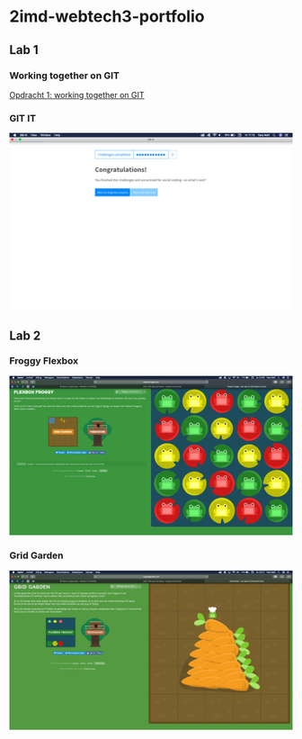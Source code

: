 # 2imd-webtech3-portfolio

## Lab 1
### Working together on GIT
[Opdracht 1: working together on GIT](https://github.com/lennertvk/2imd-webtech3-lab1)

### GIT IT
![GIT IT](https://github.com/yaranolf/2imd-webtech3-portfolio/blob/master/lab1-git/20190301_GitIt_Done.png)

## Lab 2
### Froggy Flexbox
![Flexbox](https://github.com/yaranolf/2imd-webtech3-portfolio/blob/master/lab2/20190303_css_flexbox_done.png)

### Grid Garden
![Grid](https://github.com/yaranolf/2imd-webtech3-portfolio/blob/master/lab2/20190303_css_grid_done.png)
